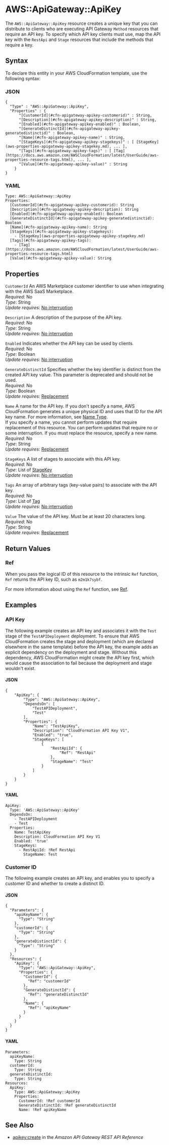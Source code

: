 # AWS::ApiGateway::ApiKey<a name="aws-resource-apigateway-apikey"></a>

The `AWS::ApiGateway::ApiKey` resource creates a unique key that you can distribute to clients who are executing API Gateway `Method` resources that require an API key\. To specify which API key clients must use, map the API key with the `RestApi` and `Stage` resources that include the methods that require a key\. 

## Syntax<a name="aws-resource-apigateway-apikey-syntax"></a>

To declare this entity in your AWS CloudFormation template, use the following syntax:

### JSON<a name="aws-resource-apigateway-apikey-syntax.json"></a>

```
{
  "Type" : "AWS::ApiGateway::ApiKey",
  "Properties" : {
      "[CustomerId](#cfn-apigateway-apikey-customerid)" : String,
      "[Description](#cfn-apigateway-apikey-description)" : String,
      "[Enabled](#cfn-apigateway-apikey-enabled)" : Boolean,
      "[GenerateDistinctId](#cfn-apigateway-apikey-generatedistinctid)" : Boolean,
      "[Name](#cfn-apigateway-apikey-name)" : String,
      "[StageKeys](#cfn-apigateway-apikey-stagekeys)" : [ [StageKey](aws-properties-apigateway-apikey-stagekey.md), ... ],
      "[Tags](#cfn-apigateway-apikey-tags)" : [ [Tag](https://docs.aws.amazon.com/AWSCloudFormation/latest/UserGuide/aws-properties-resource-tags.html), ... ],
      "[Value](#cfn-apigateway-apikey-value)" : String
    }
}
```

### YAML<a name="aws-resource-apigateway-apikey-syntax.yaml"></a>

```
Type: AWS::ApiGateway::ApiKey
Properties: 
  [CustomerId](#cfn-apigateway-apikey-customerid): String
  [Description](#cfn-apigateway-apikey-description): String
  [Enabled](#cfn-apigateway-apikey-enabled): Boolean
  [GenerateDistinctId](#cfn-apigateway-apikey-generatedistinctid): Boolean
  [Name](#cfn-apigateway-apikey-name): String
  [StageKeys](#cfn-apigateway-apikey-stagekeys): 
    - [StageKey](aws-properties-apigateway-apikey-stagekey.md)
  [Tags](#cfn-apigateway-apikey-tags): 
    - [Tag](https://docs.aws.amazon.com/AWSCloudFormation/latest/UserGuide/aws-properties-resource-tags.html)
  [Value](#cfn-apigateway-apikey-value): String
```

## Properties<a name="aws-resource-apigateway-apikey-properties"></a>

`CustomerId`  <a name="cfn-apigateway-apikey-customerid"></a>
An AWS Marketplace customer identifier to use when integrating with the AWS SaaS Marketplace\.  
*Required*: No  
*Type*: String  
*Update requires*: [No interruption](https://docs.aws.amazon.com/AWSCloudFormation/latest/UserGuide/using-cfn-updating-stacks-update-behaviors.html#update-no-interrupt)

`Description`  <a name="cfn-apigateway-apikey-description"></a>
A description of the purpose of the API key\.  
*Required*: No  
*Type*: String  
*Update requires*: [No interruption](https://docs.aws.amazon.com/AWSCloudFormation/latest/UserGuide/using-cfn-updating-stacks-update-behaviors.html#update-no-interrupt)

`Enabled`  <a name="cfn-apigateway-apikey-enabled"></a>
Indicates whether the API key can be used by clients\.  
*Required*: No  
*Type*: Boolean  
*Update requires*: [No interruption](https://docs.aws.amazon.com/AWSCloudFormation/latest/UserGuide/using-cfn-updating-stacks-update-behaviors.html#update-no-interrupt)

`GenerateDistinctId`  <a name="cfn-apigateway-apikey-generatedistinctid"></a>
Specifies whether the key identifier is distinct from the created API key value\. This parameter is deprecated and should not be used\.  
*Required*: No  
*Type*: Boolean  
*Update requires*: [Replacement](https://docs.aws.amazon.com/AWSCloudFormation/latest/UserGuide/using-cfn-updating-stacks-update-behaviors.html#update-replacement)

`Name`  <a name="cfn-apigateway-apikey-name"></a>
A name for the API key\. If you don't specify a name, AWS CloudFormation generates a unique physical ID and uses that ID for the API key name\. For more information, see [Name Type](https://docs.aws.amazon.com/AWSCloudFormation/latest/UserGuide/aws-properties-name.html)\.  
If you specify a name, you cannot perform updates that require replacement of this resource\. You can perform updates that require no or some interruption\. If you must replace the resource, specify a new name\. 
*Required*: No  
*Type*: String  
*Update requires*: [Replacement](https://docs.aws.amazon.com/AWSCloudFormation/latest/UserGuide/using-cfn-updating-stacks-update-behaviors.html#update-replacement)

`StageKeys`  <a name="cfn-apigateway-apikey-stagekeys"></a>
A list of stages to associate with this API key\.  
*Required*: No  
*Type*: List of [StageKey](aws-properties-apigateway-apikey-stagekey.md)  
*Update requires*: [No interruption](https://docs.aws.amazon.com/AWSCloudFormation/latest/UserGuide/using-cfn-updating-stacks-update-behaviors.html#update-no-interrupt)

`Tags`  <a name="cfn-apigateway-apikey-tags"></a>
An array of arbitrary tags \(key\-value pairs\) to associate with the API key\.  
*Required*: No  
*Type*: List of [Tag](https://docs.aws.amazon.com/AWSCloudFormation/latest/UserGuide/aws-properties-resource-tags.html)  
*Update requires*: [No interruption](https://docs.aws.amazon.com/AWSCloudFormation/latest/UserGuide/using-cfn-updating-stacks-update-behaviors.html#update-no-interrupt)

`Value`  <a name="cfn-apigateway-apikey-value"></a>
The value of the API key\. Must be at least 20 characters long\.  
*Required*: No  
*Type*: String  
*Update requires*: [Replacement](https://docs.aws.amazon.com/AWSCloudFormation/latest/UserGuide/using-cfn-updating-stacks-update-behaviors.html#update-replacement)

## Return Values<a name="aws-resource-apigateway-apikey-return-values"></a>

### Ref<a name="aws-resource-apigateway-apikey-return-values-ref"></a>

When you pass the logical ID of this resource to the intrinsic `Ref` function, `Ref` returns the API key ID, such as `m2m1k7sybf`\.

For more information about using the `Ref` function, see [Ref](https://docs.aws.amazon.com/AWSCloudFormation/latest/UserGuide/intrinsic-function-reference-ref.html)\.

## Examples<a name="aws-resource-apigateway-apikey--examples"></a>

### API Key<a name="aws-resource-apigateway-apikey--examples--API_Key"></a>

The following example creates an API key and associates it with the `Test` stage of the `TestAPIDeployment` deployment\. To ensure that AWS CloudFormation creates the stage and deployment \(which are declared elsewhere in the same template\) before the API key, the example adds an explicit dependency on the deployment and stage\. Without this dependency, AWS CloudFormation might create the API key first, which would cause the association to fail because the deployment and stage wouldn't exist\.

#### JSON<a name="aws-resource-apigateway-apikey--examples--API_Key--json"></a>

```
{
    "ApiKey": {
        "Type": "AWS::ApiGateway::ApiKey",
        "DependsOn": [
            "TestAPIDeployment",
            "Test"
        ],
        "Properties": {
            "Name": "TestApiKey",
            "Description": "CloudFormation API Key V1",
            "Enabled": "true",
            "StageKeys": [
                {
                    "RestApiId": {
                        "Ref": "RestApi"
                    },
                    "StageName": "Test"
                }
            ]
        }
    }
}
```

#### YAML<a name="aws-resource-apigateway-apikey--examples--API_Key--yaml"></a>

```
ApiKey:
  Type: 'AWS::ApiGateway::ApiKey'
  DependsOn:
    - TestAPIDeployment
    - Test
  Properties:
    Name: TestApiKey
    Description: CloudFormation API Key V1
    Enabled: 'true'
    StageKeys:
      - RestApiId: !Ref RestApi
        StageName: Test
```

### Customer ID<a name="aws-resource-apigateway-apikey--examples--Customer_ID"></a>

The following example creates an API key, and enables you to specify a customer ID and whether to create a distinct ID\.

#### JSON<a name="aws-resource-apigateway-apikey--examples--Customer_ID--json"></a>

```
{
  "Parameters": {
    "apiKeyName": {
      "Type": "String"
    },
    "customerId": {
      "Type": "String"
    },
    "generateDistinctId": {
      "Type": "String"
    }
  },
  "Resources": {
    "ApiKey": {
      "Type": "AWS::ApiGateway::ApiKey",
      "Properties": {
        "CustomerId": {
          "Ref": "customerId"
        },
        "GenerateDistinctId": {
          "Ref": "generateDistinctId"
        },
        "Name": {
          "Ref": "apiKeyName"
        }
      }
    }
  }
}
```

#### YAML<a name="aws-resource-apigateway-apikey--examples--Customer_ID--yaml"></a>

```
Parameters:
  apiKeyName:
    Type: String
  customerId:
    Type: String
  generateDistinctId:
    Type: String
Resources:
  ApiKey:
    Type: AWS::ApiGateway::ApiKey
    Properties:
      CustomerId: !Ref customerId
      GenerateDistinctId: !Ref generateDistinctId
      Name: !Ref apiKeyName
```

## See Also<a name="aws-resource-apigateway-apikey--seealso"></a>
+ [apikey:create](https://docs.aws.amazon.com/apigateway/api-reference/link-relation/apikey-create/) in the *Amazon API Gateway REST API Reference*